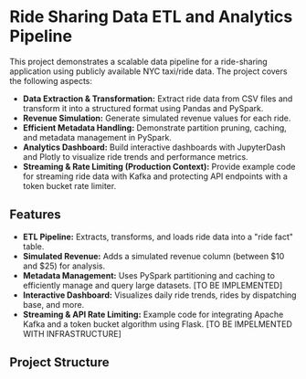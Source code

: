 # Ride Sharing Data ETL and Analytics Pipeline

This project demonstrates a scalable data pipeline for a ride-sharing application using publicly available NYC taxi/ride data. The project covers the following aspects:

- **Data Extraction & Transformation:** Extract ride data from CSV files and transform it into a structured format using Pandas and PySpark.
- **Revenue Simulation:** Generate simulated revenue values for each ride.
- **Efficient Metadata Handling:** Demonstrate partition pruning, caching, and metadata management in PySpark.
- **Analytics Dashboard:** Build interactive dashboards with JupyterDash and Plotly to visualize ride trends and performance metrics.
- **Streaming & Rate Limiting (Production Context):** Provide example code for streaming ride data with Kafka and protecting API endpoints with a token bucket rate limiter.

## Features

- **ETL Pipeline:** Extracts, transforms, and loads ride data into a "ride fact" table.
- **Simulated Revenue:** Adds a simulated revenue column (between \$10 and \$25) for analysis.
- **Metadata Management:** Uses PySpark partitioning and caching to efficiently manage and query large datasets. [TO BE IMPLEMENTED]
- **Interactive Dashboard:** Visualizes daily ride trends, rides by dispatching base, and more. 
- **Streaming & API Rate Limiting:** Example code for integrating Apache Kafka and a token bucket algorithm using Flask.
[TO BE IMPELMENTED WITH INFRASTRUCTURE]
## Project Structure

